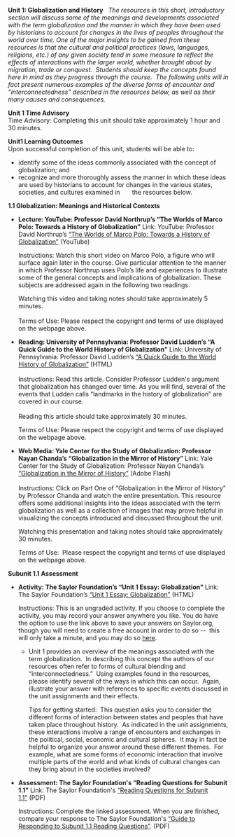 **Unit 1: Globalization and History** <span id="1"></span> 
*The resources in this short, introductory section will discuss some of
the meanings and developments associated with the term globalization and
the manner in which they have been used by historians to account for
changes in the lives of peoples throughout the world over time. One of
the major insights to be gained from these resources is that the
cultural and political practices (laws, languages, religions, etc.) of
any given society tend in some measure to reflect the effects of
interactions with the larger world, whether brought about by migration,
trade or conquest.  Students should keep the concepts found here in mind
as they progress through the course.  The following units will in fact
present numerous examples of the diverse forms of encounter and
“interconnectedness” described in the resources below, as well as their
many causes and consequences.*

**Unit 1 Time Advisory**  
Time Advisory: Completing this unit should take approximately 1 hour and
30 minutes.

**Unit1 Learning Outcomes**  
Upon successful completion of this unit, students will be able to:
-   identify some of the ideas commonly associated with the concept of
    globalization; and
-   recognize and more thoroughly assess the manner in which these ideas
    are used by historians to account for changes in the various states,
    societies, and cultures examined in       the resources below.

**1.1 Globalization: Meanings and Historical Contexts** <span
id="1.1"></span> 
-   **Lecture: YouTube: Professor David Northrup’s “The Worlds of Marco
    Polo: Towards a History of Globalization”**
    Link: YouTube: Professor David Northrup’s [“The Worlds of Marco
    Polo: Towards a History of
    Globalization”](http://www.youtube.com/watch?v=E1B7Dchvtr4 "The Worlds of Marco Polo: towards a History of Globalization, David Northrup") (YouTube)  
      
     Instructions: Watch this short video on Marco Polo, a figure who
    will surface again later in the course. Give particular attention to
    the manner in which Professor Northrup uses Polo’s life and
    experiences to illustrate some of the general concepts and
    implications of globalization. These subjects are addressed again in
    the following two readings.  
      
     Watching this video and taking notes should take approximately 5
    minutes.   
             
     Terms of Use: Please respect the copyright and terms of use
    displayed on the webpage above.

-   **Reading: University of Pennsylvania: Professor David Ludden’s “A
    Quick Guide to the World History of Globalization”**
    Link: University of Pennsylvania: Professor David Ludden’s [“A Quick
    Guide to the World History of
    Globalization”](http://www.sas.upenn.edu/%7Edludden/global1.htm) (HTML)  
        
     Instructions: Read this article. Consider Professor Ludden's
    argument that globalization has changed over time. As you will find,
    several of the events that Ludden calls “landmarks in the history of
    globalization” are covered in our course.  
        
     Reading this article should take approximately 30 minutes.  
      
     Terms of Use: Please respect the copyright and terms of use
    displayed on the webpage above.

-   **Web Media: Yale Center for the Study of Globalization: Professor
    Nayan Chanda’s “Globalization in the Mirror of History”**
    Link: Yale Center for the Study of Globalization: Professor Nayan
    Chanda’s [“Globalization in the Mirror of
    History”](http://yaleglobal.yale.edu/about/history.jsp) (Adobe
    Flash)  
        
     Instructions: Click on Part One of “Globalization in the Mirror of
    History” by Professor Chanda and watch the entire presentation. This
    resource offers some additional insights into the ideas associated
    with the term globalization as well as a collection of images that
    may prove helpful in visualizing the concepts introduced and
    discussed throughout the unit.  
      
     Watching this presentation and taking notes should take
    approximately 30 minutes.  
      
     Terms of Use:  Please respect the copyright and terms of use
    displayed on the webpage above.

**Subunit 1.1 Assessment** <span id="1.2"></span> 
-   **Activity: The Saylor Foundation’s “Unit 1 Essay: Globalization”**
    Link: The Saylor Foundation’s [“Unit 1 Essay:
    Globalization”](http://school.saylor.org/mod/quiz/view.php?id=1976)
    (HTML)  
      
     Instructions: This is an ungraded activity. If you choose to
    complete the activity, you may record your answer anywhere you like.
    You do have the option to use the link above to save your answers on
    Saylor.org, though you will need to create a free account in order
    to do so --  this will only take a minute, and you may do
    so [here](http://eportfolio.saylor.org/users/sign_up).  
      

    -   Unit 1 provides an overview of the meanings associated with the
        term globalization.  In describing this concept the authors of
        our resources often refer to forms of cultural blending and
        “interconnectedness.”  Using examples found in the resources,
        please identify several of the ways in which this can occur. 
        Again, illustrate your answer with references to specific events
        discussed in the unit assignments and their effects.  
          
         Tips for getting started:  This question asks you to consider
        the different forms of interaction between states and peoples
        that have taken place throughout history.  As indicated in the
        unit assignments, these interactions involve a range of
        encounters and exchanges in the political, social, economic and
        cultural spheres.  It may in fact be helpful to organize your
        answer around these different themes.  For example, what are
        some forms of economic interaction that involve multiple parts
        of the world and what kinds of cultural changes can they bring
        about in the societies involved?

-   **Assessment: The Saylor Foundation's “Reading Questions for Subunit
    1.1”**
    Link: The Saylor Foundation's [“Reading Questions for Subunit
    1.1”](http://www.saylor.org/site/wp-content/uploads/2011/08/HIST102-Reading-Questions-for-Subunit-1.1-FINAL.pdf) (PDF)  
      
     Instructions: Complete the linked assessment. When you are
    finished, compare your response to The Saylor Foundation's [“Guide
    to Responding to Subunit 1.1 Reading
    Questions”](http://www.saylor.org/site/wp-content/uploads/2011/08/HIST102-Guide-to-Responding-to-Subunit-1.1-FINAL.pdf). (PDF)


